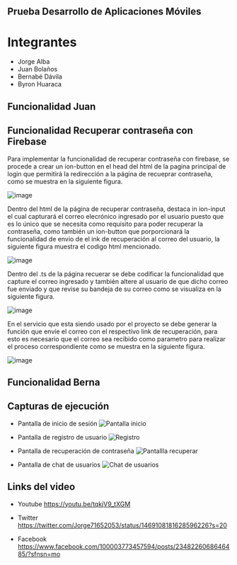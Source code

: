 ## Prueba Desarrollo de Aplicaciones Móviles

# Integrantes
* Jorge Alba
* Juan Bolaños
* Bernabé Dávila
* Byron Huaraca

## Funcionalidad Juan

## Funcionalidad Recuperar contraseña con Firebase

Para implementar la funcionalidad de recuperar contraseña con firebase, se procede a crear un ion-button en el head del html de la pagina principal de login que permitirá la redirección a la página de recueprar contraseña, como se muestra en la siguiente figura.

![image](https://user-images.githubusercontent.com/66254573/145497602-e9efe9f8-76aa-4e4e-8ebe-4000d23c17a6.png)

Dentro del html de la página de recuperar contraseña, destaca in ion-input el cual capturará el correo elecrónico ingresado por el usuario puesto que es lo único que se necesita como requisito para poder recuperar la contraseña, como también un ion-button que porporcionará la funcionalidad de envio de el ink de recuperación al correo del usuario, la siguiente figura muestra el codigo html mencionado.

![image](https://user-images.githubusercontent.com/66254573/145497671-0c93a960-f85f-443b-8f03-278d1016f05d.png)


Dentro del .ts de la página recuerar se debe codificar la funcionalidad que capture el correo ingresado y también altere al usuario de que dicho correo fue enviado y que revise su bandeja de su correo como se visualiza en la siguiente figura.

![image](https://user-images.githubusercontent.com/66254573/145498213-f7000fb7-a62b-4d3a-8d01-f59d324eec32.png)


En el servicio que esta siendo usado por el proyecto se debe generar la función que envíe el correo con el respectivo link de recuperación, para esto es necesario que el correo sea recibido como parametro para realizar el proceso correspondiente como se muestra en la siguiente figura.

![image](https://user-images.githubusercontent.com/66254573/145498372-386b5e79-309f-428e-9b70-cfbfb86a3c89.png)

## Funcionalidad Berna

## Capturas de ejecución

* Pantalla de inicio de sesión
![Pantalla inicio](https://user-images.githubusercontent.com/58042215/145498670-297cce6f-b8d0-4082-8a7b-2e62e932a494.PNG)

* Pantalla de registro de usuario
![Registro](https://user-images.githubusercontent.com/58042215/145498706-c4796a11-8769-489f-a2ae-22784a0d2aa2.PNG)

* Pantalla de recuperación de contraseña
![Pantallla recuperar](https://user-images.githubusercontent.com/58042215/145498713-4ee41b30-2ef6-450c-95d4-dab71a3adacd.PNG)

* Pantalla de chat de usuarios
![Chat de usuarios](https://user-images.githubusercontent.com/58042215/145498954-ac45134e-2817-4af2-a8c5-9a36bce94176.PNG)

## Links del video 

* Youtube
https://youtu.be/tqkjV9_tXGM

* Twitter
https://twitter.com/Jorge71652053/status/1469108181628596226?s=20

* Facebook
https://www.facebook.com/100003773457594/posts/2348226068646485/?sfnsn=mo
